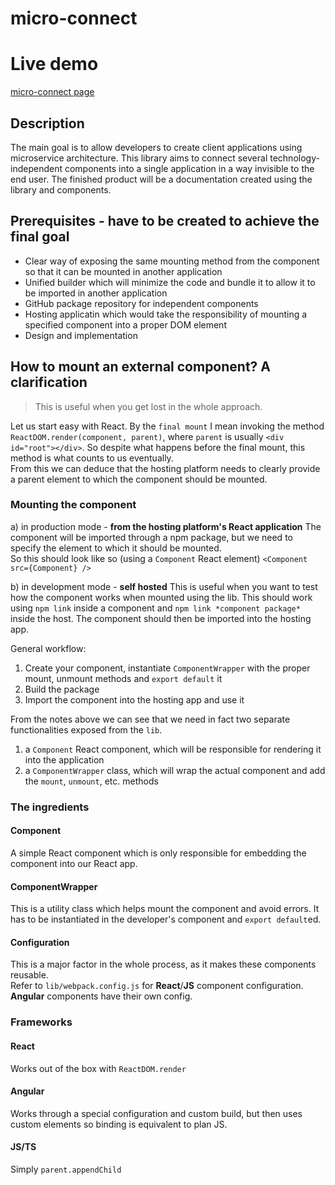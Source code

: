 # micro-connect

# Live demo
[micro-connect page](https://lukasz-starosta.github.io/micro-connect)

## Description
The main goal is to allow developers to create client applications using microservice architecture. This library aims to connect several technology-independent components into a single application in a way invisible to the end user. The finished product will be a documentation created using the library and components.


## Prerequisites - have to be created to achieve the final goal
- Clear way of exposing the same mounting method from the component so that it can be mounted in another application
- Unified builder which will minimize the code and bundle it to allow it to be imported in another application
- GitHub package repository for independent components
- Hosting applicatin which would take the responsibility of mounting a specified component into a proper DOM element
- Design and implementation

## How to mount an external component? A clarification

> This is useful when you get lost in the whole approach.  

Let us start easy with React. By the `final mount` I mean invoking the method `ReactDOM.render(component, parent)`, where `parent` is usually `<div id="root"></div>`. So despite what happens before the final mount, this method is what counts to us eventually.  
From this we can deduce that the hosting platform needs to clearly provide a parent element to which the component should be mounted.  

### Mounting the component

a) in production mode - **from the hosting platform's React application**
    The component will be imported through a npm package, but we need to specify the element to which it should be mounted.  
    So this should look like so (using a `Component` React element) `<Component src={Component} />`
    
b) in development mode - **self hosted**
    This is useful when you want to test how the component works when mounted using the lib.
    This should work using `npm link` inside a component and `npm link *component package*` inside the host.
    The component should then be imported into the hosting app.

General workflow:
1) Create your component, instantiate `ComponentWrapper` with the proper mount, unmount methods and `export default` it
2) Build the package
3) Import the component into the hosting app and use it
    
From the notes above we can see that we need in fact two separate functionalities exposed from the `lib`.
1) a `Component` React component, which will be responsible for rendering it into the application
2) a `ComponentWrapper` class, which will wrap the actual component and add the `mount`, `unmount`, etc. methods  

### The ingredients

#### Component
A simple React component which is only responsible for embedding the component into our React app.

#### ComponentWrapper
This is a utility class which helps mount the component and avoid errors.
It has to be instantiated in the developer's component and `export default`ed.

#### Configuration
This is a major factor in the whole process, as it makes these components reusable.  
Refer to `lib/webpack.config.js` for **React**/**JS** component configuration.
**Angular** components have their own config.

### Frameworks

#### React
Works out of the box with `ReactDOM.render`

#### Angular
Works through a special configuration and custom build, but then uses custom elements so binding is equivalent to plan JS.

#### JS/TS
Simply `parent.appendChild`

